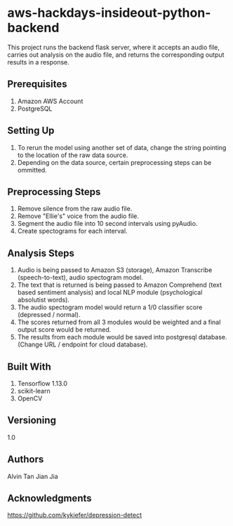 # aws-hackdays-insideout-python-backend
This project runs the backend flask server, where it accepts an audio file, carries out analysis on the audio file, and returns the corresponding output results in a response.

## Prerequisites
1. Amazon AWS Account
2. PostgreSQL

## Setting Up
1. To rerun the model using another set of data, change the string pointing to the location of the raw data source.
2. Depending on the data source, certain preprocessing steps can be ommitted.


## Preprocessing Steps
1. Remove silence from the raw audio file.
2. Remove "Ellie's" voice from the audio file.
3. Segment the audio file into 10 second intervals using pyAudio.
4. Create spectograms for each interval.

## Analysis Steps
1. Audio is being passed to Amazon S3 (storage), Amazon Transcribe (speech-to-text), audio spectogram model.
2. The text that is returned is being passed to Amazon Comprehend (text based sentiment analysis) and local NLP module (psychological absolutist words).
3. The audio spectogram model would return a 1/0 classifier score (depressed / normal).
4. The scores returned from all 3 modules would be weighted and a final output score would be returned.
5. The results from each module would be saved into postgresql database. (Change URL / endpoint for cloud database).


## Built With
1. Tensorflow 1.13.0
2. scikit-learn
3. OpenCV

## Versioning
1.0

## Authors
Alvin Tan Jian Jia

## Acknowledgments
https://github.com/kykiefer/depression-detect
